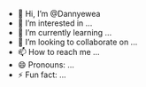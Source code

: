 - 👋 Hi, I’m @Dannyewea
- 👀 I’m interested in ...
- 🌱 I’m currently learning ...
- 💞️ I’m looking to collaborate on ...
- 📫 How to reach me ...
- 😄 Pronouns: ...
- ⚡ Fun fact: ...

<!---
Dannyewea/Dannyewea is a ✨ special ✨ repository because its `README.md` (this file) appears on your GitHub profile.
You can click the Preview link to take a look at your changes.
--->
